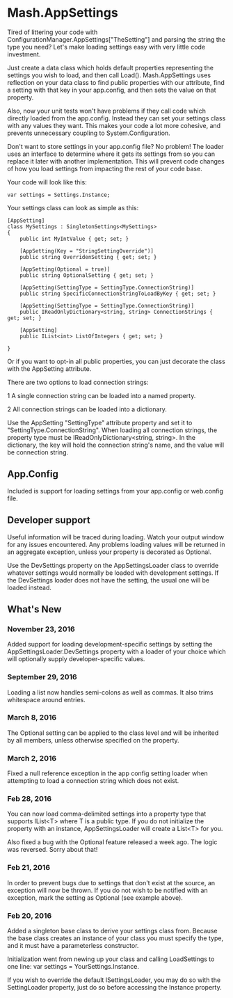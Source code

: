 # Mash.AppSettings

Tired of littering your code with ConfigurationManager.AppSettings["TheSetting"] and parsing the string the type you need?
Let's make loading settings easy with very little code investment.

Just create a data class which holds default properties representing the settings you wish to load, and then call Load().
Mash.AppSettings uses reflection on your data class to find public properties with our attribute, find a setting with that key in your app.config, and then sets the value on that property.

Also, now your unit tests won't have problems if they call code which directly loaded from the app.config.
Instead they can set your settings class with any values they want.
This makes your code a lot more cohesive, and prevents unnecessary coupling to System.Configuration.

Don't want to store settings in your app.config file? No problem!
The loader uses an interface to determine where it gets its settings from so you can replace it later with another implementation.
This will prevent code changes of how you load settings from impacting the rest of your code base.

Your code will look like this:

<pre><code>var settings = Settings.Instance;</code></pre>

Your settings class can look as simple as this:
<pre><code>[AppSetting]
class MySettings : SingletonSettings&lt;MySettings&gt;
{
    public int MyIntValue { get; set; }

    [AppSetting(Key = "StringSettingOverride")]
    public string OverridenSetting { get; set; }

    [AppSetting(Optional = true)]
    public string OptionalSetting { get; set; }

    [AppSetting(SettingType = SettingType.ConnectionString)]
    public string SpecificConnectionStringToLoadByKey { get; set; }

    [AppSetting(SettingType = SettingType.ConnectionString)]
    public IReadOnlyDictionary&lt;string, string&gt; ConnectionStrings { get; set; }

    [AppSetting]
    public IList&ltint&gt ListOfIntegers { get; set; }

}</code></pre>

Or if you want to opt-in all public properties, you can just decorate the class with the AppSetting attribute.

There are two options to load connection strings:

1 A single connection string can be loaded into a named property.

2 All connection strings can be loaded into a dictionary.

Use the AppSetting "SettingType" attribute property and set it to "SettingType.ConnectionString".
When loading all connection strings, the property type must be IReadOnlyDictionary&lt;string, string&gt;.
In the dictionary, the key will hold the connection string's name, and the value will be connection string.

## App.Config

Included is support for loading settings from your app.config or web.config file.

## Developer support

Useful information will be traced during loading. Watch your output window for any issues encountered.
Any problems loading values will be returned in an aggregate exception, unless your property is decorated as Optional.

Use the DevSettings property on the AppSettingsLoader class to override whatever settings would normally be loaded with
development settings. If the DevSettings loader does not have the setting, the usual one will be loaded instead.

## What's New

### November 23, 2016

Added support for loading development-specific settings by setting the AppSettingsLoader.DevSettings property with a loader
of your choice which will optionally supply developer-specific values.

### September 29, 2016

Loading a list now handles semi-colons as well as commas. It also trims whitespace around entries.

### March 8, 2016

The Optional setting can be applied to the class level and will be inherited by all members, unless otherwise specified on the property.

### March 2, 2016

Fixed a null reference exception in the app config setting loader when attempting to load a connection string which does not exist.

### Feb 28, 2016

You can now load comma-delimited settings into a property type that supports IList&lt;T&gt; where T is a public type.
If you do not initialize the property with an instance, AppSettingsLoader will create a List&lt;T&gt; for you.

Also fixed a bug with the Optional feature released a week ago. The logic was reversed. Sorry about that!

### Feb 21, 2016

In order to prevent bugs due to settings that don't exist at the source, an exception will now be thrown.
If you do not wish to be notified with an exception, mark the setting as Optional (see example above).

### Feb 20, 2016

Added a singleton base class to derive your settings class from.
Because the base class creates an instance of your class you must specify the type, and it must have a parameterless constructor.

Initialization went from newing up your class and calling LoadSettings to one line: var settings = YourSettings.Instance.

If you wish to override the default ISettingsLoader, you may do so with the SettingLoader property, just do so before accessing the Instance property.